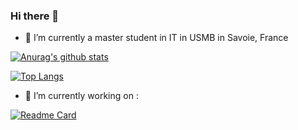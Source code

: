 ### Hi there 👋

- 🌱 I’m currently a master student in IT in USMB in Savoie, France

[![Anurag's github stats](https://github-readme-stats.vercel.app/api?username=Owydoo&show_icons=true&theme=dark)](https://github.com/Owydoo/github-readme-stats)

[![Top Langs](https://github-readme-stats.vercel.app/api/top-langs/?username=Owydoo&langs_count=8&theme=dark)](https://github.com/Owydoo/github-readme-stats)

- 🔭 I’m currently working on :

[![Readme Card](https://github-readme-stats.vercel.app/api/pin/?username=Owydoo&repo=twitch-chat-highlight&theme=dark)](https://github.com/Owydoo/twitch-chat-highlight)



<!--
**Owydoo/Owydoo** is a ✨ _special_ ✨ repository because its `README.md` (this file) appears on your GitHub profile.

Here are some ideas to get you started:

- 🔭 I’m currently working on ...
- 🌱 I’m currently learning ...
- 👯 I’m looking to collaborate on ...
- 🤔 I’m looking for help with ...
- 💬 Ask me about ...
- 📫 How to reach me: ...
- 😄 Pronouns: ...
- ⚡ Fun fact: ...
-->
